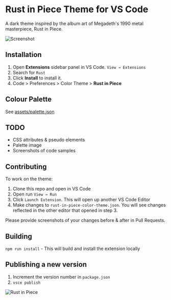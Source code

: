 # Rust in Piece Theme for VS Code

A dark theme inspired by the album art of Megadeth's 1990 metal masterpiece, Rust in Piece.

![Screenshot](https://github.com/chapmandu/rust-in-piece-vscode-theme/raw/main/assets/screenshot.png)

## Installation

1. Open **Extensions** sidebar panel in VS Code. `View → Extensions`
2. Search for `Rust`
3. Click **Install** to install it.
4. Code > Preferences > Color Theme > **Rust in Piece**

## Colour Palette

See [assets/palette.json](https://github.com/chapmandu/rust-in-piece-vscode-theme/blob/main/assets/palette.json)

## TODO

- CSS attributes & pseudo elements
- Palette image
- Screenshots of code samples

## Contributing

To work on the theme:

1. Clone this repo and open in VS Code
2. Open run `View → Run`
3. Click `Launch Extension`. This will open up another VS Code Editor
4. Make changes to `rust-in-piece-color-theme.json`. You will see changes reflected in the other editor that opened in step 3.

Please provide screenshots of your changes before & after in Pull Requests.

## Building

`npm run install` - This will build and install the extension locally

## Publishing a new version

1. Increment the version number in `package.json`
2. `vsce publish`

![Rust in Piece](https://github.com/chapmandu/rust-in-piece-vscode-theme/raw/main/assets/Megadeth-RustInPeace.jpg)
